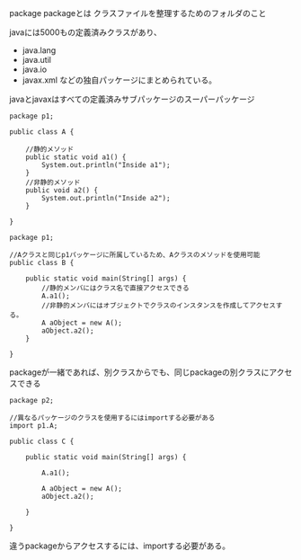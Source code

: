 package
packageとは
クラスファイルを整理するためのフォルダのこと

javaには5000もの定義済みクラスがあり、
* java.lang
* java.util
* java.io
* javax.xml
などの独自パッケージにまとめられている。

javaとjavaxはすべての定義済みサブパッケージのスーパーパッケージ

```
package p1;

public class A {

	//静的メソッド
	public static void a1() {
		System.out.println("Inside a1");
	}
	//非静的メソッド
	public void a2() {
		System.out.println("Inside a2");
	}

}
```

```
package p1;

//Aクラスと同じp1パッケージに所属しているため、Aクラスのメソッドを使用可能
public class B {
	
	public static void main(String[] args) {
		//静的メンバにはクラス名で直接アクセスできる
		A.a1();
		//非静的メンバにはオブジェクトでクラスのインスタンスを作成してアクセスする。
		A aObject = new A();
		aObject.a2();
	}

}
```

packageが一緒であれば、別クラスからでも、同じpackageの別クラスにアクセスできる
```
package p2;

//異なるパッケージのクラスを使用するにはimportする必要がある
import p1.A;

public class C {
	
	public static void main(String[] args) {
		
		A.a1();
		
		A aObject = new A();
		aObject.a2();
		
	}

}
```
違うpackageからアクセスするには、importする必要がある。
